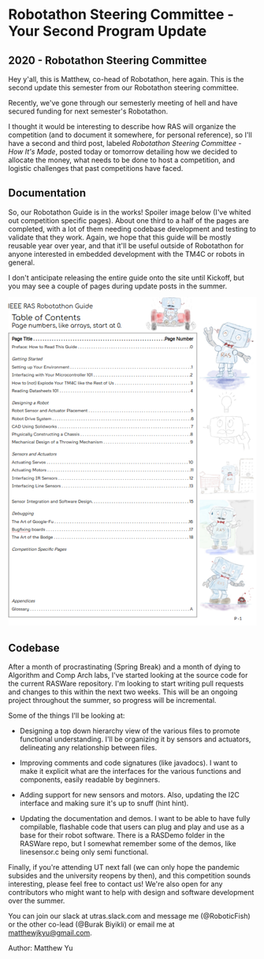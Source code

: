 # Robotathon Steering Committee - Your Second Program Update
## 2020 - Robotathon Steering Committee
Hey y'all, this is Matthew, co-head of Robotathon, here again. This is the second update this semester from our Robotathon steering committee.

Recently, we've gone through our semesterly meeting of hell and have secured funding for next semester's Robotathon.

I thought it would be interesting to describe how RAS will organize the competition (and to document it somewhere, for personal reference), so I'll have a second and third post, labeled *Robotathon Steering Committee - How It's Made*, posted today or tomorrow detailing how we decided to allocate the money, what needs to be done to host a competition, and logistic challenges that past competitions have faced.


## Documentation

So, our Robotathon Guide is in the works! Spoiler image below (I've whited out competition specific pages). About one third to a half of the pages are completed, with a lot of them needing codebase development and testing to validate that they work. Again, we hope that this guide will be mostly reusable year over year, and that it'll be useful outside of Robotathon for anyone interested in embedded development with the TM4C or robots in general.

I don't anticipate releasing the entire guide onto the site until Kickoff, but you may see a couple of pages during update posts in the summer.

![Robotathon Guide Table of Contents](/src/_posts//blog/2020-05-02-robotathon/toc.png)


## Codebase

After a month of procrastinating (Spring Break) and a month of dying to Algorithm and Comp Arch labs, I've started looking at the source code for the current RASWare repository. I'm looking to start writing pull requests and changes to this within the next two weeks. This will be an ongoing project throughout the summer, so progress will be incremental.

Some of the things I'll be looking at:

* Designing a top down hierarchy view of the various files to promote functional understanding. I'll be organizing it by sensors and actuators, delineating any relationship between files.

* Improving comments and code signatures (like javadocs). I want to make it explicit what are the interfaces for the various functions and components, easily readable by beginners.

* Adding support for new sensors and motors. Also, updating the I2C interface and making sure it's up to snuff (hint hint).

* Updating the documentation and demos. I want to be able to have fully compilable, flashable code that users can plug and play and use as a base for their robot software. There is a RASDemo folder in the RASWare repo, but I somewhat remember some of the demos, like linesensor.c being only semi functional.


Finally, if you're attending UT next fall (we can only hope the pandemic subsides and the university reopens by then), and this competition sounds interesting, please feel free to contact us! We're also open for any contributors who might want to help with design and software development over the summer.

You can join our slack at utras.slack.com and message me (@RoboticFish) or the other co-lead (@Burak Biyikli) or email me at matthewjkyu@gmail.com.

Author: Matthew Yu
